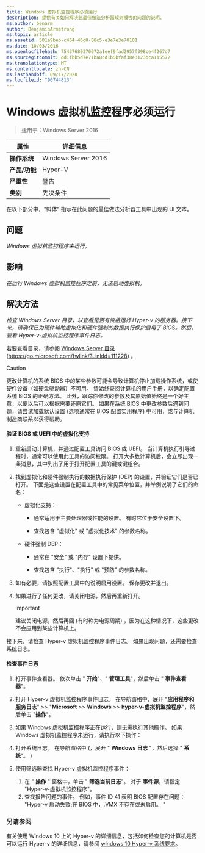 ```yaml
---
title: Windows 虚拟机监控程序必须运行
description: 提供有关如何解决此最佳做法分析器规则报告的问题的说明。
ms.author: benarm
author: BenjaminArmstrong
ms.topic: article
ms.assetid: 501a9beb-c464-46c0-88c5-e3e7e3e70101
ms.date: 10/03/2016
ms.openlocfilehash: 75437680370672a1eef9fad2957f398ce4f267d7
ms.sourcegitcommit: dd1fbb5d7e71ba8cd1b5bfaf38e3123bca115572
ms.translationtype: MT
ms.contentlocale: zh-CN
ms.lasthandoff: 09/17/2020
ms.locfileid: "90744813"
---
```

# <a name="windows-hypervisor-must-be-running"></a>Windows 虚拟机监控程序必须运行

>适用于：Windows Server 2016

|属性|详细信息|
|-|-|
|**操作系统**|Windows Server 2016|
|**产品/功能**|Hyper-V|
|**严重性**|警告|
|**类别**|先决条件|

在以下部分中，"斜体" 指示在此问题的最佳做法分析器工具中出现的 UI 文本。

## <a name="issue"></a>问题

*Windows 虚拟机监控程序未运行。*

## <a name="impact"></a>影响

*在运行 Windows 虚拟机监控程序之前，无法启动虚拟机。*

## <a name="resolution"></a>解决方法

*检查 Windows Server 目录，以查看是否有资格运行 Hyper-v 的服务器。接下来，请确保已为硬件辅助虚拟化和硬件强制的数据执行保护启用了 BIOS。然后，查看 Hyper-v-虚拟机监控程序事件日志。*

若要查看目录，请参阅 [Windows Server 目录](https://go.microsoft.com/fwlink/?LinkId=111228) (https://go.microsoft.com/fwlink/?LinkId=111228) 。

> [!CAUTION]
> 更改计算机的系统 BIOS 中的某些参数可能会导致计算机停止加载操作系统，或使硬件设备（如硬盘驱动器）不可用。 请始终查阅计算机的用户手册，以确定配置系统 BIOS 的正确方法。 此外，跟踪你修改的参数及其原始值始终是一个好主意，以便以后可以根据需要还原它们。 如果在系统 BIOS 中更改参数后遇到问题，请尝试加载默认设置 (选项通常在 BIOS 配置实用程序) 中可用，或与计算机制造商联系以获得帮助。

#### <a name="to-verify-virtualization-support-in-the-bios-or-uefi"></a>验证 BIOS 或 UEFI 中的虚拟化支持

1.  重新启动计算机，并通过配置工具访问 BIOS 或 UEFI。 当计算机执行引导过程时，通常可以使用此工具的访问权限。 打开大多数计算机后，会立即出现一条消息，其中列出了用于打开配置工具的键或键组合。

2.  找到虚拟化和硬件强制执行的数据执行保护 (DEP) 的设置，并验证它们是否已打开。 下面是这些设置在配置工具中的常见菜单位置，并举例说明了它们的命名：

    -   虚拟化支持：

        -   通常适用于主要处理器或性能的设置。 有时它位于安全设置下。

        -   查找包含 "虚拟化" 或 "虚拟化技术" 的参数名称。

    -   硬件强制 DEP：

        -   通常在 "安全" 或 "内存" 设置下提供。

        -   查找包含 "执行"、"执行" 或 "预防" 的参数名称。

3.  如有必要，请按照配置工具中的说明启用设置。 保存更改并退出。

4.  如果进行了任何更改，请关闭电源，然后再重新打开。

    > [!IMPORTANT]
    > 建议关闭电源，然后再回 (有时称为电源周期) ，因为在这种情况下，这些更改不会应用到某些计算机上。

接下来，请检查 Hyper-v 虚拟机监控程序事件日志。 如果出现问题，还需要检查系统日志。

#### <a name="to-check-the-event-logs"></a>检查事件日志

1.  打开事件查看器。 依次单击 " **开始**"、" **管理工具**"，然后单击 " **事件查看器**"。

2.  打开 Hyper-v 虚拟机监控程序事件日志。 在导航窗格中，展开 "**应用程序和服务日志**"  >>  "**Microsoft**  >>  **Windows**  >>  **hyper-v-虚拟机监控程序**"，然后单击 "**操作**"。

3.  如果 Windows 虚拟机监控程序正在运行，则无需执行其他操作。 如果 Windows 虚拟机监控程序未运行，请执行以下操作：

4.  打开系统日志。 在导航窗格中 (，展开 " **Windows 日志** "，然后选择 " **系统**"。 ) 

5.  使用筛选器查找 Hyper-v 虚拟机监控程序事件：
    1. 在 " **操作** " 窗格中，单击 " **筛选当前日志**"。 对于 **事件源**，请指定 "Hyper-v-虚拟机监控程序"。
    2. 查找报告问题的事件。 例如，事件 ID 41 表明 BIOS 配置存在问题： "Hyper-v 启动失败;在 BIOS 中，.VMX 不存在或未启用。 "

### <a name="see-also"></a>另请参阅
有关使用 Windows 10 上的 Hyper-v 的详细信息，包括如何检查您的计算机是否可以运行 Hyper-v 的详细信息，请参阅 [windows 10 Hyper-v 系统要求](/virtualization/hyper-v-on-windows/reference/hyper-v-requirements)。